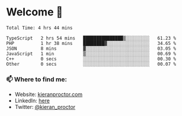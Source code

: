 # Welcome 🦘

<!--START_SECTION:waka-->

```text
Total Time: 4 hrs 44 mins

TypeScript   2 hrs 54 mins   ███████████████▒░░░░░░░░░   61.23 %
PHP          1 hr 38 mins    ████████▓░░░░░░░░░░░░░░░░   34.65 %
JSON         8 mins          ▓░░░░░░░░░░░░░░░░░░░░░░░░   03.05 %
JavaScript   1 min           ▒░░░░░░░░░░░░░░░░░░░░░░░░   00.69 %
C++          0 secs          ░░░░░░░░░░░░░░░░░░░░░░░░░   00.30 %
Other        0 secs          ░░░░░░░░░░░░░░░░░░░░░░░░░   00.07 %
```

<!--END_SECTION:waka-->

### 📫 Where to find me:

-   Website: [kieranproctor.com](https://kieranproctor.com/)
-   LinkedIn: [here](https://www.linkedin.com/in/kieran-proctor-086b5a159/)
-   Twitter: [@kieran_proctor](https://twitter.com/kieran_proctor)
